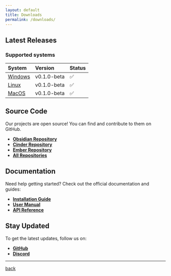 ```yaml
---
layout: default
title: Downloads
permalink: /downloads/
---
```


## Latest Releases

### Supported systems

| System       | Version           | Status |
|:-------------|:------------------|:------ |
| [Windows](#) | v0.1.0-beta       |✅      |
| [Linux](#)   | v0.1.0-beta       | ✅     |
| [MacOS](#)   | v0.1.0-beta       | ✅     |
 
## Source Code

Our projects are open source! You can find and contribute to them on GitHub.

- **[Obsidian Repository](https://github.com/obsidian-language/obsidian)**
- **[Cinder Repository](https://github.com/obsidian-language/cinder)**
- **[Ember Repository](https://github.com/obsidian-language/ember)**
- **[All Repositories](https://github.com/obsidian-language/)**

## Documentation

Need help getting started? Check out the official documentation and guides:

- **[Installation Guide](#)**
- **[User Manual](#)**
- **[API Reference](#)**

## Stay Updated

To get the latest updates, follow us on:

- **[GitHub](https://github.com/obsidian-language)**
- **[Discord](#)**

---
[back](/)